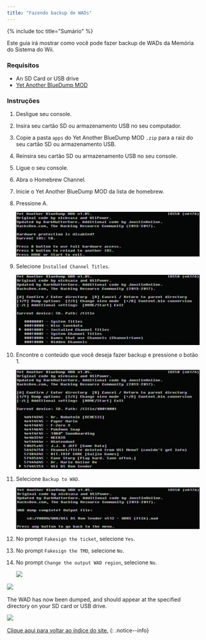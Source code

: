 ```yaml
---
title: "Fazendo backup de WADs"
---
```


{% include toc title="Sumário" %}

Este guia irá mostrar como você pode fazer backup de WADs da Memória do Sistema do Wii.

### Requisitos

+ An SD Card or USB drive
+ [Yet Another BlueDump MOD](https://oscwii.org/library/app/Yet-Another-BlueDump-Mod)

### Instruções

1. Desligue seu console.
1. Insira seu cartão SD ou armazenamento USB no seu computador.
1. Copie a pasta `apps` do Yet Another BlueDump MOD `.zip` para a raiz do seu cartão SD ou armazenamento USB.
1. Reinsira seu cartão SD ou armazenamento USB no seu console.
1. Ligue o seu console.
1. Abra o Homebrew Channel.
1. Inicie o Yet Another BlueDump MOD da lista de homebrew.
1. Pressione A.

    ![](/images/homebrew/DumpWADS/1.png)

1. Selecione `Installed Channel Titles`.

    ![](/images/homebrew/DumpWADS/2.png)

1. Encontre o conteúdo que você deseja fazer backup e pressione o botão 1.

    ![](/images/homebrew/DumpWADS/3.png)

1. Selecione `Backup to WAD`.

    ![](/images/homebrew/DumpWADS/4.png)

1. No prompt `Fakesign the ticket`, selecione `Yes`.
1. No prompt `Fakesign the TMD`, selecione `No`.
1. No prompt `Change the output WAD region`, selecione `No`.

    ![](/images/homebrew/DumpWADS/5.png)

![](/images/homebrew/DumpWADS/6.png)

The WAD has now been dumped, and should appear at the specified directory on your SD card or USB drive.

![](/images/homebrew/DumpWADS/7.png)

[Clique aqui para voltar ao índice do site.](site-navigation)
{: .notice--info}